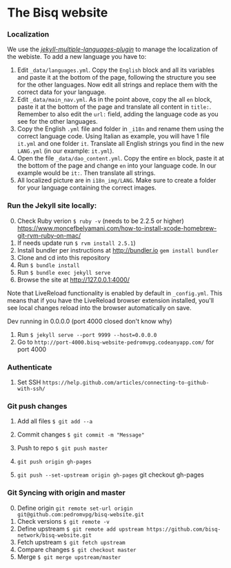 # The Bisq website

### Localization

We use the *[jekyll-multiple-languages-plugin](https://github.com/kurtsson/jekyll-multiple-languages-plugin)* to manage the localization of the webiste. To add a new language you have to:

1. Edit `_data/languages.yml`. Copy the `English` block and all its variables and paste it at the bottom of the page, following the structure you see for the other languages. Now edit all strings and replace them with the correct data for your language.
2. Edit `_data/main_nav.yml`. As in the point above, copy the all `en` block, paste it at the bottom of the page and translate all content in `title:`. Remember to also edit the `url:` field, adding the language code as you see for the other languages.
3. Copy the English `.yml` file and folder in `_i18n` and rename them using the correct language code. Using Italian as example, you will have 1 file `it.yml` and one folder `it`. Translate all English strings you find in the new `LANG.yml` (in our example: `it.yml`).
4. Open the file `_data/dao_content.yml`. Copy the entire `en` block, paste it at the bottom of the page and change `en` into your language code. In our example would be `it:`. Then translate all strings.
5. All localized picture are in `i18n_img/LANG`. Make sure to create a folder for your language containing the correct images.

### Run the Jekyll site locally:

0. Check Ruby verion `$ ruby -v` (needs to be 2.2.5 or higher) https://www.moncefbelyamani.com/how-to-install-xcode-homebrew-git-rvm-ruby-on-mac/
1. If needs update run `$ rvm install 2.5.1`)
2. Install bundler per instructions at http://bundler.io  `gem install bundler`
3. Clone and cd into this repository
4. Run `$ bundle install`
5. Run `$ bundle exec jekyll serve`
6. Browse the site at http://127.0.0.1:4000/

Note that LiveReload functionality is enabled by default in `_config.yml`.
This means that if you have the LiveReload browser extension installed,
you'll see local changes reload into the browser automatically on save.


Dev running in 0.0.0.0 (port 4000 closed don't know why)

1. Run `$ jekyll serve --port 9999 --host=0.0.0.0`
2. Go to `http://port-4000.bisq-website-pedromvpg.codeanyapp.com/` for port 4000


### Authenticate

1. Set SSH `https://help.github.com/articles/connecting-to-github-with-ssh/`


### Git push changes

1. Add all files `$ git add --a`
2. Commit changes `$ git commit -m "Message"`
3. Push to repo `$ git push master`

4. `git push origin gh-pages`
5. `git push --set-upstream origin gh-pages`
git checkout gh-pages

### Git Syncing with origin and master

0. Define origin `git remote set-url origin git@github.com:pedromvpg/bisq-website.git`
1. Check versions `$ git remote -v`
2. Define upstream `$ git remote add upstream https://github.com/bisq-network/bisq-website.git`
3. Fetch upstream `$ git fetch upstream`
4. Compare changes `$ git checkout master`
5. Merge `$ git merge upstream/master`
